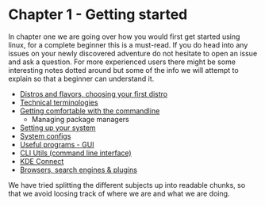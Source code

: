 # Chapter 1 - Getting started

In chapter one we are going over how you would first get started using linux, for a complete beginner this is a must-read. If you do head into any issues on your newly discovered adventure do not hesitate to open an issue and ask a question. For more experienced users there might be some interesting notes dotted around but some of the info we will attempt to explain so that a beginner can understand it.

- [Distros and flavors, choosing your first distro](distros.md)
- [Technical terminologies](technical_terminologies.md)
- [Getting comfortable with the commandline](getting_comfortable.md)
  - Managing package managers
- [Setting up your system](setting_up.md)
- [System configs](system_configs.md)
- [Useful programs - GUI](GUI_programs.md)
- [CLI Utils (command line interface)](CLI_programs.md)
- [KDE Connect](KDE_connect.md)
- [Browsers, search engines & plugins](browsers.md)

We have tried splitting the different subjects up into readable chunks, so that we avoid loosing track of where we are and what we are doing.
